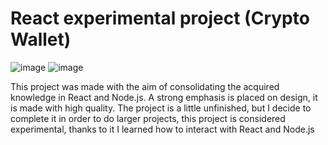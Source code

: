 # React experimental project (Crypto Wallet)
![image](https://github.com/Sanch3zCode/react-experiment-coin/assets/83919944/73cf1cf4-35a2-403f-bc6f-2568306ceec5)
![image](https://github.com/Sanch3zCode/react-experiment-coin/assets/83919944/acca808f-6b9c-41d8-98e4-ba7f3166de88)


This project was made with the aim of consolidating the acquired knowledge in React and Node.js. A strong emphasis is placed on design, it is made with high quality. The project is a little unfinished, but I decide to complete it in order to do larger projects, this project is considered experimental, thanks to it I learned how to interact with React and Node.js
